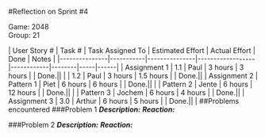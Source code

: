 #Reflection on Sprint #4

Game: 2048  
Group: 21

| User Story # 	| Task # 	| Task Assigned To | Estimated Effort 	| Actual Effort | Done | Notes |
|---------------|-----------|---------------|------------------|------------|--------|-----|------|
| Assignment 1  | 1.1  		| Paul          | 3 hours          |	3 hours 	|	|	Done.||
|               | 1.2  		| Paul          | 3 hours          |	1.5 hours	|	|	Done.||
| Assignment 2  | Pattern 1 	| Piet     	| 6 hours          |	6 hours		|	|	Done.||
|               | Pattern 2 	| Jente    	| 6 hours          |	12 hours	|	|	Done.||
|               | Pattern 3 	| Jochem   	| 6 hours          |	4 hours		|	|	Done.||
| Assignment 3  | 3.0  		| Arthur        | 6 hours          |	5 hours		|	|	Done.||
| 
##Problems encountered
###Problem 1
***Description:***
***Reaction:***

###Problem 2
***Description:***
***Reaction:***
